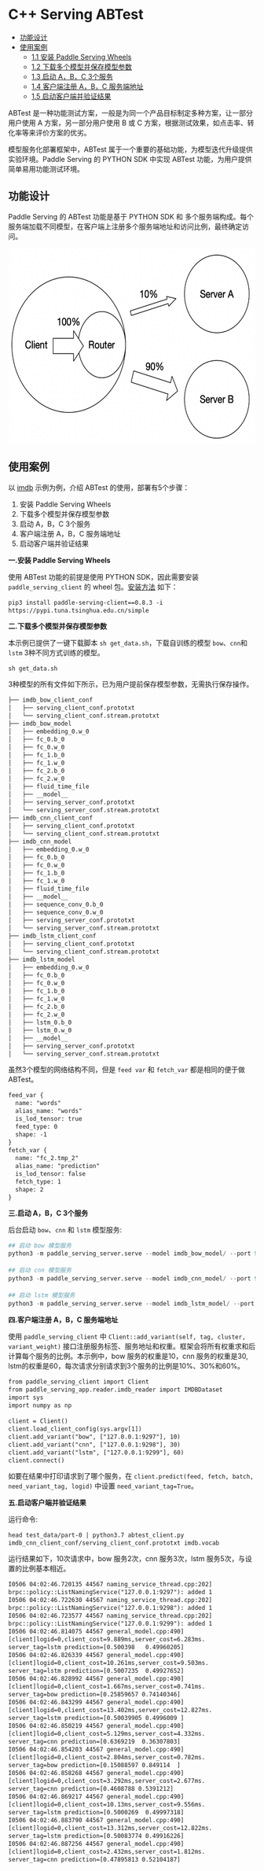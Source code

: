 # C++ Serving ABTest

- [功能设计](#1)
- [使用案例](#2)
  - [1.1 安装 Paddle Serving Wheels](#2.1)
  - [1.2 下载多个模型并保存模型参数](#2.2)
  - [1.3 启动 A，B，C 3个服务](#2.3)
  - [1.4 客户端注册 A，B，C 服务端地址](#2.4)
  - [1.5 启动客户端并验证结果](#2.5)

ABTest 是一种功能测试方案，一般是为同一个产品目标制定多种方案，让一部分用户使用 A 方案，另一部分用户使用 B 或 C 方案，根据测试效果，如点击率、转化率等来评价方案的优劣。

模型服务化部署框架中，ABTest 属于一个重要的基础功能，为模型迭代升级提供实验环境。Paddle Serving 的 PYTHON SDK 中实现 ABTest 功能，为用户提供简单易用功能测试环境。

<a name="1"></a>

## 功能设计

Paddle Serving 的 ABTest 功能是基于 PYTHON SDK 和 多个服务端构成。每个服务端加载不同模型，在客户端上注册多个服务端地址和访问比例，最终确定访问。

<div align=center>
<img src='../images/6-5_Cpp_ABTest_CN_1.png' height = "400" align="middle"/>
</div

<a name="2"></a>

## 使用案例

以 [imdb](https://github.com/PaddlePaddle/Serving/tree/develop/examples/C%2B%2B/imdb) 示例为例，介绍 ABTest 的使用，部署有5个步骤：

1. 安装 Paddle Serving Wheels
2. 下载多个模型并保存模型参数
3. 启动 A，B，C 3个服务
4. 客户端注册 A，B，C 服务端地址
5. 启动客户端并验证结果

<a name="2.1"></a>

**一.安装 Paddle Serving Wheels**

使用 ABTest 功能的前提是使用 PYTHON SDK，因此需要安装 `paddle_serving_client` 的 wheel 包。[安装方法](../Docker_Images_CN.md) 如下：

```
pip3 install paddle-serving-client==0.8.3 -i https://pypi.tuna.tsinghua.edu.cn/simple
```

<a name="2.2"></a>

**二.下载多个模型并保存模型参数**

本示例已提供了一键下载脚本 `sh get_data.sh`，下载自训练的模型 `bow`、`cnn`和`lstm` 3种不同方式训练的模型。 

```
sh get_data.sh
```

3种模型的所有文件如下所示，已为用户提前保存模型参数，无需执行保存操作。
```
├── imdb_bow_client_conf
│   ├── serving_client_conf.prototxt
│   └── serving_client_conf.stream.prototxt
├── imdb_bow_model
│   ├── embedding_0.w_0
│   ├── fc_0.b_0
│   ├── fc_0.w_0
│   ├── fc_1.b_0
│   ├── fc_1.w_0
│   ├── fc_2.b_0
│   ├── fc_2.w_0
│   ├── fluid_time_file
│   ├── __model__
│   ├── serving_server_conf.prototxt
│   └── serving_server_conf.stream.prototxt
├── imdb_cnn_client_conf
│   ├── serving_client_conf.prototxt
│   └── serving_client_conf.stream.prototxt
├── imdb_cnn_model
│   ├── embedding_0.w_0
│   ├── fc_0.b_0
│   ├── fc_0.w_0
│   ├── fc_1.b_0
│   ├── fc_1.w_0
│   ├── fluid_time_file
│   ├── __model__
│   ├── sequence_conv_0.b_0
│   ├── sequence_conv_0.w_0
│   ├── serving_server_conf.prototxt
│   └── serving_server_conf.stream.prototxt
├── imdb_lstm_client_conf
│   ├── serving_client_conf.prototxt
│   └── serving_client_conf.stream.prototxt
├── imdb_lstm_model
│   ├── embedding_0.w_0
│   ├── fc_0.b_0
│   ├── fc_0.w_0
│   ├── fc_1.b_0
│   ├── fc_1.w_0
│   ├── fc_2.b_0
│   ├── fc_2.w_0
│   ├── lstm_0.b_0
│   ├── lstm_0.w_0
│   ├── __model__
│   ├── serving_server_conf.prototxt
│   └── serving_server_conf.stream.prototxt
```

虽然3个模型的网络结构不同，但是 `feed var` 和 `fetch_var` 都是相同的便于做 ABTest。
```
feed_var {
  name: "words"
  alias_name: "words"
  is_lod_tensor: true
  feed_type: 0
  shape: -1
}
fetch_var {
  name: "fc_2.tmp_2"
  alias_name: "prediction"
  is_lod_tensor: false
  fetch_type: 1
  shape: 2
}
```

<a name="2.3"></a>

**三.启动 A，B，C 3个服务**

后台启动 `bow`、`cnn` 和 `lstm` 模型服务:

```python
## 启动 bow 模型服务
python3 -m paddle_serving_server.serve --model imdb_bow_model/ --port 9297 >/dev/null 2>&1 &

## 启动 cnn 模型服务
python3 -m paddle_serving_server.serve --model imdb_cnn_model/ --port 9298  >/dev/null 2>&1 &

## 启动 lstm 模型服务
python3 -m paddle_serving_server.serve --model imdb_lstm_model/ --port 9299 >/dev/null 2>&1 &
```

<a name="2.4"></a>

**四.客户端注册 A，B，C 服务端地址**

使用 `paddle_serving_client` 中 `Client::add_variant(self, tag, cluster, variant_weight)` 接口注册服务标签、服务地址和权重。框架会将所有权重求和后计算每个服务的比例。本示例中，bow 服务的权重是10，cnn 服务的权重是30, lstm的权重是60，每次请求分别请求到3个服务的比例是10%、30%和60%。

```
from paddle_serving_client import Client
from paddle_serving_app.reader.imdb_reader import IMDBDataset
import sys
import numpy as np

client = Client()
client.load_client_config(sys.argv[1])
client.add_variant("bow", ["127.0.0.1:9297"], 10)
client.add_variant("cnn", ["127.0.0.1:9298"], 30)
client.add_variant("lstm", ["127.0.0.1:9299"], 60)
client.connect()
```
如要在结果中打印请求到了哪个服务，在 `client.predict(feed, fetch, batch, need_variant_tag, logid)` 中设置 `need_variant_tag=True`。

<a name="2.5"></a>

**五.启动客户端并验证结果**

运行命令:
```
head test_data/part-0 | python3.7 abtest_client.py imdb_cnn_client_conf/serving_client_conf.prototxt imdb.vocab
```

运行结果如下，10次请求中，bow 服务2次，cnn 服务3次，lstm 服务5次，与设置的比例基本相近。
```
I0506 04:02:46.720135 44567 naming_service_thread.cpp:202] brpc::policy::ListNamingService("127.0.0.1:9297"): added 1
I0506 04:02:46.722630 44567 naming_service_thread.cpp:202] brpc::policy::ListNamingService("127.0.0.1:9298"): added 1
I0506 04:02:46.723577 44567 naming_service_thread.cpp:202] brpc::policy::ListNamingService("127.0.0.1:9299"): added 1
I0506 04:02:46.814075 44567 general_model.cpp:490] [client]logid=0,client_cost=9.889ms,server_cost=6.283ms.
server_tag=lstm prediction=[0.500398   0.49960205]
I0506 04:02:46.826339 44567 general_model.cpp:490] [client]logid=0,client_cost=10.261ms,server_cost=9.503ms.
server_tag=lstm prediction=[0.5007235  0.49927652]
I0506 04:02:46.828992 44567 general_model.cpp:490] [client]logid=0,client_cost=1.667ms,server_cost=0.741ms.
server_tag=bow prediction=[0.25859657 0.74140346]
I0506 04:02:46.843299 44567 general_model.cpp:490] [client]logid=0,client_cost=13.402ms,server_cost=12.827ms.
server_tag=lstm prediction=[0.50039905 0.4996009 ]
I0506 04:02:46.850219 44567 general_model.cpp:490] [client]logid=0,client_cost=5.129ms,server_cost=4.332ms.
server_tag=cnn prediction=[0.6369219  0.36307803]
I0506 04:02:46.854203 44567 general_model.cpp:490] [client]logid=0,client_cost=2.804ms,server_cost=0.782ms.
server_tag=bow prediction=[0.15088597 0.849114  ]
I0506 04:02:46.858268 44567 general_model.cpp:490] [client]logid=0,client_cost=3.292ms,server_cost=2.677ms.
server_tag=cnn prediction=[0.4608788 0.5391212]
I0506 04:02:46.869217 44567 general_model.cpp:490] [client]logid=0,client_cost=10.13ms,server_cost=9.556ms.
server_tag=lstm prediction=[0.5000269  0.49997318]
I0506 04:02:46.883790 44567 general_model.cpp:490] [client]logid=0,client_cost=13.312ms,server_cost=12.822ms.
server_tag=lstm prediction=[0.50083774 0.49916226]
I0506 04:02:46.887256 44567 general_model.cpp:490] [client]logid=0,client_cost=2.432ms,server_cost=1.812ms.
server_tag=cnn prediction=[0.47895813 0.52104187]

```
